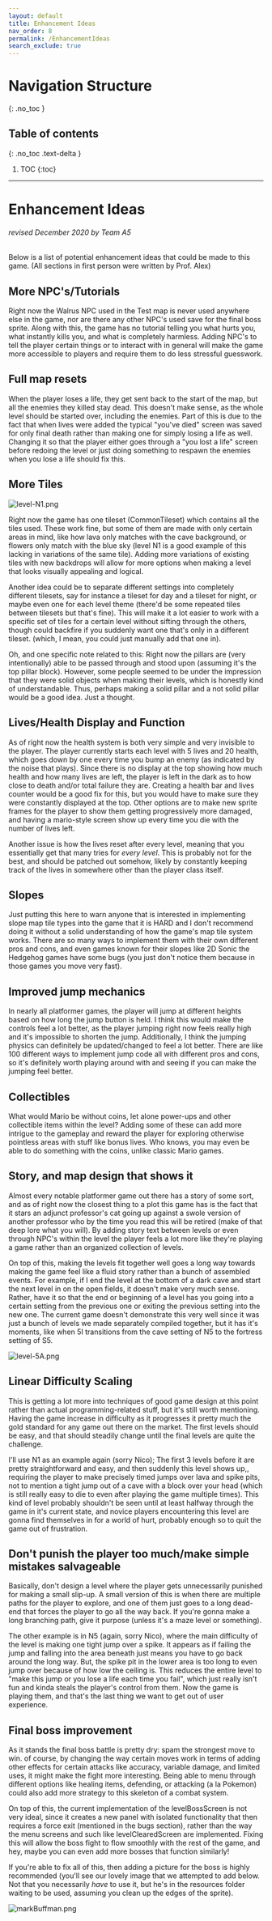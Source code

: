 ```yaml
---
layout: default
title: Enhancement Ideas
nav_order: 8
permalink: /EnhancementIdeas
search_exclude: true
---
```


# Navigation Structure
{: .no_toc }

## Table of contents
{: .no_toc .text-delta }

1. TOC
{:toc}

---

# Enhancement Ideas
###### revised December 2020 by Team A5

Below is a list of potential enhancement ideas that could be made to this game. (All sections in first person were written by Prof. Alex)

## More NPC's/Tutorials

Right now the Walrus NPC used in the Test map is never used anywhere else in the game, nor are there any other NPC's used save
for the final boss sprite. Along with this, the game has no tutorial telling you what hurts you, what instantly kills you, and
what is completely harmless. Adding NPC's to tell the player certain things or to interact with in general will make the game
more accessible to players and require them to do less stressful guesswork.

## Full map resets

When the player loses a life, they get sent back to the start of the map, but all the enemies they killed stay dead. This doesn't
make sense, as the whole level should be started over, including the enemies. Part of this is due to the fact that when lives were
added the typical "you've died" screen was saved for only final death rather than making one for simply losing a life as well.
Changing it so that the player either goes through a "you lost a life" screen before redoing the level or just doing something to
respawn the enemies when you lose a life should fix this. 

## More Tiles

![level-N1.png](../assets/images/level-N1.png)

Right now the game has one tileset (CommonTileset) which contains all the tiles used. These work fine, but some of them are
made with only certain areas in mind, like how lava only matches with the cave background, or flowers only match with the
blue sky (level N1 is a good example of this lacking in variations of the same tile). Adding more variations of existing tiles with new backdrops will allow for more options when making a level that
looks visually appealing and logical.

Another idea could be to separate different settings into completely different tilesets, say for instance a tileset for day
and a tileset for night, or maybe even one for each level theme (there'd be some repeated tiles between tilesets but that's fine).
This will make it a lot easier to work with a specific set of tiles for a certain level without sifting through the others,
though could backfire if you suddenly want one that's only in a different tileset. (which, I mean, you could just manually add
that one in).



Oh, and one specific note related to this: Right now the pillars are (very intentionally) able to be passed through and stood upon
(assuming it's the top pillar block). However, some people seemed to be under the impression that they were solid objects when making
their levels, which is honestly kind of understandable. Thus, perhaps making a solid pillar and a not solid pillar would be a good idea.
Just a thought.

## Lives/Health Display and Function

As of right now the health system is both very simple and very invisible to the player. The player currently starts each
level with 5 lives and 20 health, which goes down by one every time you bump an enemy (as indicated by the noise that
plays). Since there is no display at the top showing how much health and how many lives are left, the player is left in
the dark as to how close to death and/or total failure they are. Creating a health bar and lives counter would be a good
fix for this, but you would have to make sure they were constantly displayed at the top. Other options are to make new
sprite frames for the player to show them getting progressively more damaged, and having a mario-style screen show up
every time you die with the number of lives left. 

Another issue is how the lives reset after every level, meaning that you essentially get that many tries for *every
 level*. This is probably not for the best, and should be patched out somehow, likely by constantly keeping track of
 the lives in somewhere other than the player class itself.

## Slopes

Just putting this here to warn anyone that is interested in implementing slope map tile types into the game
that it is HARD and I don't recommend doing it without a solid understanding of how the game's map tile system works. 
There are so many ways to implement them with their own different pros and cons, and even games known for their
slopes like 2D Sonic the Hedgehog games have some bugs (you just don't notice them because in those games you move very fast).

## Improved jump mechanics

In nearly all platformer games, the player will jump at different heights based on how long the jump button is held.
I think this would make the controls feel a lot better, as the player jumping right now feels really high and it's impossible
to shorten the jump. Additionally, I think the jumping physics can definitely be updated/changed to feel a lot better. There are like
100 different ways to implement jump code all with different pros and cons, so it's definitely worth playing around with
and seeing if you can make the jumping feel better.

## Collectibles

What would Mario be without coins, let alone power-ups and other collectible items within the level? Adding some of these can
add more intrigue to the gameplay and reward the player for exploring otherwise pointless areas with stuff like bonus lives.
Who knows, you may even be able to do something with the coins, unlike classic Mario games.

## Story, and map design that shows it

Almost every notable platformer game out there has a story of some sort, and as of right now the closest thing to a plot this
game has is the fact that it stars an adjunct professor's cat going up against a swole version of another professor who by the time
you read this will be retired (make of that deep lore what you will). By adding story text between levels or even through NPC's
within the level the player feels a lot more like they're playing a game rather than an organized collection of levels.

On top of this, making the levels fit together well goes a long way towards making the game feel like a fluid story rather than
a bunch of assembled events. For example, if I end the level at the bottom of a dark cave and start the next level in on the
open fields, it doesn't make very much sense. Rather, have it so that the end or beginning of a level has you going into a certain
setting from the previous one or exiting the previous setting into the new one. The current game doesn't demonstrate this very well
since it was just a bunch of levels we made separately compiled together, but it has it's moments, like when 5I transitions from the
cave setting of N5 to the fortress setting of S5.

![level-5A.png](../assets/images/level-5A.png)

## Linear Difficulty Scaling

This is getting a lot more into techniques of good game design at this point rather than actual programming-related stuff, but it's
still worth mentioning. Having the game increase in difficulty as it progresses it pretty much the gold standard for any game
out there on the market. The first levels should be easy, and that should steadily change until the final levels are quite the
challenge.

I'll use N1 as an example again (sorry Nico); The first 3 levels before it are pretty straightforward and easy, and then
suddenly this level shows up,, requiring the player to make precisely timed jumps over lava and spike pits, not to mention a tight
jump out of a cave with a block over your head (which is still really easy to die to even after playing the game multiple times).
This kind of level probably shouldn't be seen until at least halfway through the game in it's current state, and novice players
encountering this level are gonna find themselves in for a world of hurt, probably enough so to quit the game out of frustration.

## Don't punish the player too much/make simple mistakes salvageable

Basically, don't design a level where the player gets unnecessarily punished for making a small slip-up. A small version of this is
when there are multiple paths for the player to explore, and one of them just goes to a long dead-end that forces the player to go
all the way back. If you're gonna make a long branching path, give it purpose (unless it's a maze level or something).

The other example is in N5 (again, sorry Nico), where the main difficulty of the level is making one tight jump over a spike. It
appears as if failing the jump and falling into the area beneath just means you have to go back around the long way. But, the spike
pit in the lower area is too long to even jump over because of how low the ceiling is. This reduces the entire level to "make this jump
or you lose a life each time you fail", which just really isn't fun and kinda steals the player's control from them. Now the game is
playing them, and that's the last thing we want to get out of user experience.

## Final boss improvement

As it stands the final boss battle is pretty dry: spam the strongest move to win. of course, by changing the way certain moves work
in terms of adding other effects for certain attacks like accuracy, variable damage, and limited uses, it might make the fight more
interesting. Being able to menu through different options like healing items, defending, or attacking (a la Pokemon) could also add
more strategy to this skeleton of a combat system.

On top of this, the current implementation of the levelBossScreen is not very ideal, since it creates a new panel with isolated
functionality that then requires a force exit (mentioned in the bugs section), rather than the way the menu screens and such like 
levelClearedScreen are implemented. Fixing this will allow the boss fight to flow smoothly with the rest of the game, and hey,
 maybe you can even add more bosses that function similarly!

If you're able to fix all of this, then adding a picture for the boss is highly recommended (you'll see our lovely image that we
attempted to add below. Not that you necessarily *have* to use it, but he's in the resources folder waiting
to be used, assuming you clean up the edges of the sprite).

![markBuffman.png](../assets/images/markBuffman.png)